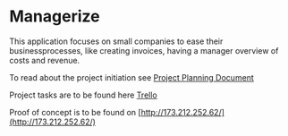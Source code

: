 # Managerize
This application focuses on small companies to ease their businessprocesses, like creating invoices, having a manager overview of costs and revenue. 

To read about the project initiation see [Project Planning Document](https://github.com/SalomeCodes/Managerize/blob/master/documentation/project-planning.md)

Project tasks are to be found here [Trello](https://trello.com/b/4aW267gl/managerize#)

Proof of concept is to be found on [http://173.212.252.62/](http://173.212.252.62/)
